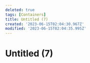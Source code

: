 ```yaml
---
deleted: true
tags: [Containers]
title: Untitled (7)
created: '2023-06-15T02:04:30.967Z'
modified: '2023-06-15T02:04:35.995Z'
---
```


# Untitled (7)
